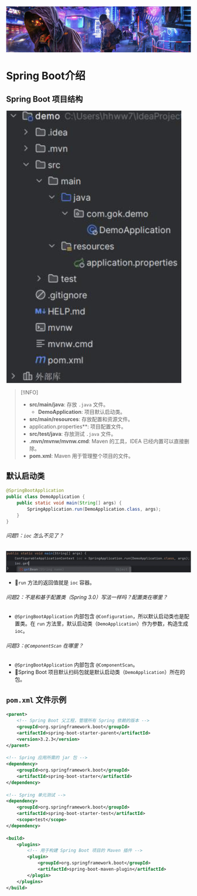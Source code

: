![](../Source/展示图片/jk.png)
# Spring Boot介绍
## Spring Boot 项目结构

![项目结构 | 300](attachments/QQ_1724742940722.png)

 >[!INFO] 
>  * **src/main/java**: 存放 `.java` 文件。
> 	 *  **DemoApplication**: 项目默认启动类。
>  * **src/main/resources**: 存放配置和资源文件。
> 	*  application.properties**: 项目配置文件。
 > * **src/test/java**: 存放测试 `.java` 文件。
 > * **.mvn/mvnw/mvnw.cmd**: Maven 的工具，IDEA 已经内置可以直接删除。
 > * **pom.xml**: Maven 用于管理整个项目的文件。

## 默认启动类

```java
@SpringBootApplication
public class DemoApplication {
    public static void main(String[] args) {
        SpringApplication.run(DemoApplication.class, args);
    }
}
```

######  问题1️：`ioc` 怎么不见了？

![](attachments/QQ_1724743319100.png)
  - 🌟`run` 方法的返回值就是 `ioc` 容器。
######  问题2：不是和基于配置类（Spring 3.0）写法一样吗？配置类在哪里？
   * `@SpringBootApplication` 内部包含 `@Configuration`，所以默认启动类也是配置类。在 `run` 方法里，默认启动类（`DemoApplication`）作为参数，构造生成 `ioc`。
###### 问题3：`@ComponentScan` 在哪里？
  - `@SpringBootApplication` 内部包含 `@ComponentScan`。
  -  🌟Spring Boot 项目默认扫码包就是默认启动类（`DemoApplication`）所在的包。
## `pom.xml` 文件示例

```xml
<parent>
    <!-- Spring Boot 父工程，管理所有 Spring 依赖的版本 -->
    <groupId>org.springframework.boot</groupId>
    <artifactId>spring-boot-starter-parent</artifactId>
    <version>3.2.3</version>
</parent>

<!-- Spring 应用所需的 jar 包 -->
<dependency>
    <groupId>org.springframework.boot</groupId>
    <artifactId>spring-boot-starter</artifactId>
</dependency>

<!-- Spring 单元测试 -->
<dependency>
    <groupId>org.springframework.boot</groupId>
    <artifactId>spring-boot-starter-test</artifactId>
    <scope>test</scope>
</dependency>

<build>
    <plugins>
        <!-- 用于构建 Spring Boot 项目的 Maven 插件 -->
        <plugin>
            <groupId>org.springframework.boot</groupId>
            <artifactId>spring-boot-maven-plugin</artifactId>
        </plugin>
    </plugins>
</build>
```
